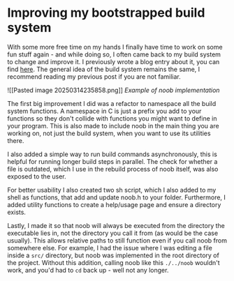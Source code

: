 # Improving my bootstrapped build system
With some more free time on my hands I finally have time to work on some fun stuff again - and while doing so, I often came back to my build system to change and improve it. 
I previously wrote a blog entry about it, you can find [here](https://blog.julianlimburg.zip/BuildingCusingC.html). The general idea of the build system remains the same, I recommend reading my previous post if you are not familiar.

![[Pasted image 20250314235858.png]]
*Example of noob implementation*

The first big improvement I did was a refactor to namespace all the build system functions. A namespace in C is just a prefix you add to your functions so they don't collide with functions you might want to define in your program. This is also made to include noob in the main thing you are working on, not just the build system, when you want to use its utilities there.

I also added a simple way to run build commands asynchronously, this is helpful for running longer build steps in parallel. The check for whether a file is outdated, which I use in the rebuild process of noob itself, was also exposed to the user. 

For better usability I also created two sh script, which I also added to my shell as functions, that add and update noob.h to your folder. Furthermore, I added utility functions to create a help/usage page and ensure a directory exists. 

Lastly, I made it so that noob will always be executed from the directory the executable lies in, not the directory you call it from (as would be the case usually). This allows relative paths to still function even if you call noob from somewhere else. 
For example, I had the issue where I was editing a file inside a `src/` directory, but noob was implemented in the root directory of the project. Without this addition, calling noob like this `./../noob` wouldn't work, and you'd had to `cd` back up - well not any longer.